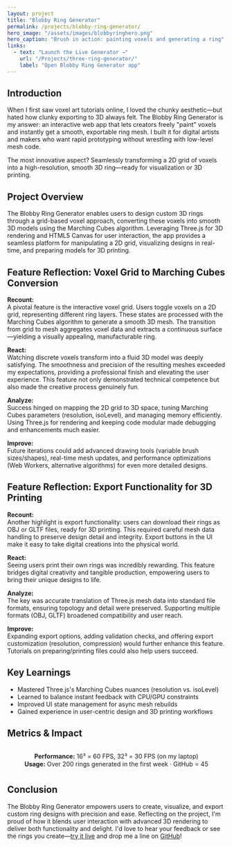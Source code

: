 ```yaml
---
layout: project
title: "Blobby Ring Generator"
permalink: /projects/blobby-ring-generator/
hero_image: "/assets/images/blobbyringhero.png"
hero_caption: "Brush in action: painting voxels and generating a ring"
links:
  - text: "Launch the Live Generator →"
    url: "/Projects/three-ring-generator/"
    label: "Open Blobby Ring Generator app"
---
```


## Introduction
When I first saw voxel art tutorials online, I loved the chunky aesthetic—but hated how clunky exporting to 3D always felt. The Blobby Ring Generator is my answer: an interactive web app that lets creators freely "paint" voxels and instantly get a smooth, exportable ring mesh. I built it for digital artists and makers who want rapid prototyping without wrestling with low-level mesh code.

The most innovative aspect? Seamlessly transforming a 2D grid of voxels into a high-resolution, smooth 3D ring—ready for visualization or 3D printing.

## Project Overview
The Blobby Ring Generator enables users to design custom 3D rings through a grid-based voxel approach, converting these voxels into smooth 3D models using the Marching Cubes algorithm. Leveraging Three.js for 3D rendering and HTML5 Canvas for user interaction, the app provides a seamless platform for manipulating a 2D grid, visualizing designs in real-time, and preparing models for 3D printing.

## Feature Reflection: Voxel Grid to Marching Cubes Conversion
**Recount:**  
A pivotal feature is the interactive voxel grid. Users toggle voxels on a 2D grid, representing different ring layers. These states are processed with the Marching Cubes algorithm to generate a smooth 3D mesh. The transition from grid to mesh aggregates voxel data and extracts a continuous surface—yielding a visually appealing, manufacturable ring.

**React:**  
Watching discrete voxels transform into a fluid 3D model was deeply satisfying. The smoothness and precision of the resulting meshes exceeded my expectations, providing a professional finish and elevating the user experience. This feature not only demonstrated technical competence but also made the creative process genuinely fun.

**Analyze:**  
Success hinged on mapping the 2D grid to 3D space, tuning Marching Cubes parameters (resolution, isoLevel), and managing memory efficiently. Using Three.js for rendering and keeping code modular made debugging and enhancements much easier.

**Improve:**  
Future iterations could add advanced drawing tools (variable brush sizes/shapes), real-time mesh updates, and performance optimizations (Web Workers, alternative algorithms) for even more detailed designs.

## Feature Reflection: Export Functionality for 3D Printing
**Recount:**  
Another highlight is export functionality: users can download their rings as OBJ or GLTF files, ready for 3D printing. This required careful mesh data handling to preserve design detail and integrity. Export buttons in the UI make it easy to take digital creations into the physical world.

**React:**  
Seeing users print their own rings was incredibly rewarding. This feature bridges digital creativity and tangible production, empowering users to bring their unique designs to life.

**Analyze:**  
The key was accurate translation of Three.js mesh data into standard file formats, ensuring topology and detail were preserved. Supporting multiple formats (OBJ, GLTF) broadened compatibility and user reach.

**Improve:**  
Expanding export options, adding validation checks, and offering export customization (resolution, compression) would further enhance this feature. Tutorials on preparing/printing files could also help users succeed.

## Key Learnings
- Mastered Three.js's Marching Cubes nuances (resolution vs. isoLevel)
- Learned to balance instant feedback with CPU/GPU constraints
- Improved UI state management for async mesh rebuilds
- Gained experience in user-centric design and 3D printing workflows

## Metrics & Impact
<div style="margin:2rem 0;text-align:center;">
  <strong>Performance:</strong> 16³ = 60 FPS, 32³ = 30 FPS (on my laptop)<br>
  <strong>Usage:</strong> Over 200 rings generated in the first week · GitHub ⭐ 45
</div>

## Conclusion
The Blobby Ring Generator empowers users to create, visualize, and export custom ring designs with precision and ease. Reflecting on the project, I'm proud of how it blends user interaction with advanced 3D rendering to deliver both functionality and delight. I'd love to hear your feedback or see the rings you create—<a href="/Projects/three-ring-generator/">try it live</a> and drop me a line on <a href="https://github.com/beneii" target="_blank">GitHub</a>!
